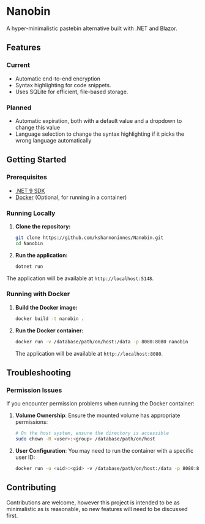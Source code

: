 # Nanobin

A hyper-minimalistic pastebin alternative built with .NET and Blazor.

## Features

### Current
- Automatic end-to-end encryption
- Syntax highlighting for code snippets.
- Uses SQLite for efficient, file-based storage.

### Planned
- Automatic expiration, both with a default value and a dropdown to change this value
- Language selection to change the syntax highlighting if it picks the wrong language automatically

## Getting Started

### Prerequisites

- [.NET 9 SDK](https://dotnet.microsoft.com/download/dotnet/9.0)
- [Docker](https://www.docker.com/get-started) (Optional, for running in a container)

### Running Locally

1.  **Clone the repository:**
    ```bash
    git clone https://github.com/kshannoninnes/Nanobin.git
    cd Nanobin
    ```

2.  **Run the application:**
    ```bash
    dotnet run
    ```

The application will be available at `http://localhost:5148`.

### Running with Docker

1. **Build the Docker image:**
   ```bash
   docker build -t nanobin .
   ```

2. **Run the Docker container:**
   ```bash
   docker run -v /database/path/on/host:/data -p 8080:8080 nanobin
   ```

   The application will be available at `http://localhost:8080`.

## Troubleshooting

### Permission Issues

If you encounter permission problems when running the Docker container:

1. **Volume Ownership**: Ensure the mounted volume has appropriate permissions:
   ```bash
   # On the host system, ensure the directory is accessible
   sudo chown -R <user>:<group> /database/path/on/host
   ```

2. **User Configuration**: You may need to run the container with a specific user ID:
   ```bash
   docker run -u <uid>:<gid> -v /database/path/on/host:/data -p 8080:8080 nanobin
   ```

## Contributing

Contributions are welcome, however this project is intended to be as minimalistic as is reasonable, so new features will need to be discussed first.
